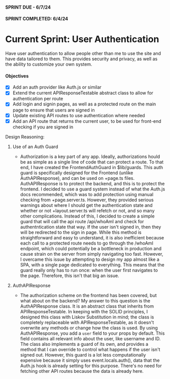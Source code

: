 #### SPRINT DUE - 6/7/24

#### SPRINT COMPLETED: 6/4/24

# Current Sprint: User Authentication

Have user authentication to allow people other than me to use the site and have data tailored to them. This provides security and privacy, as well as the ability to customize your own system.

#### Objectives

- [x] Add an auth provider like Auth.js or similar
- [x] Extend the current APIResponseTestable abstract class to allow for authentication per route
- [x] Add login and signin pages, as well as a protected route on the main page to ensure that users are signed in
- [x] Update existing API routes to use authentication where needed
- [x] Add an API route that returns the current user, to be used for front-end checking if you are signed in

Design Reasoning:

1. Use of an Auth Guard

   - Authorization is a key part of any app. Ideally, authorizations hould be as simple as a single line of code that can protect a route. To that end, I have created the FrontendAuthGuard in $lib/guards. This auth guard is specifically designed for the Frontend (unlike AuthAPIResponse), and can be used on +page.ts files. AuthAPIResponse is to protect the backend, and this is to protect the frontend. I decided to use a guard system instead of what the Auth.js docs recommended, which was to add protection using manual checking from +page.server.ts. However, they provided serious warnings about where I should get the authentication state and whether or not +layout.server.ts will refetch or not, and so many other complications. Instead of this, I decided to create a simple guard that will call the api route /api/whoAmI and check for authentntication state that way. If the user isn't signed in, then they will be redirected to the sign in page. While this method is straightforward and easy to understand, it is also inefficient because each call to a protected route needs to go through the /whoAmI endpoint, which could potentially be a bottleneck in production and cause strain on the server from simply navigating too fast. However, I overcame this issue by attempting to design my app almost like a SPA, with a single page dedicated to everything. This means that the guard really only has to run once: when the user first navigates to the page. Therefore, this isn't that big an issue.

2. AuthAPIResponse
   - The authorization scheme on the frontend has been covered, but what about on the backend? My answer to this question is the AuthAPIResponse class. It is an abstract class that inherits from APIResponseTestable. In keeping with the SOLID principles, I designed this class with Liskov Substitution in mind; the class is completely replaceable with APIResponseTestable, as it doesn't overwrite any methods or change how the class is used. By using AuthAPIResponse, you add a `user` field to your props by default. This field contains all relevant info about the user, like username and ID. The class also implements a guard of its own, and provides a method that I can override to control what happens if the user isn't signed out. However, this guard is a lot less computationally expensive because it simply uses event.locals.auth(), data that the Auth.js hook is already setting for this purpose. There's no need for fetching other API routes because the data is already here.

